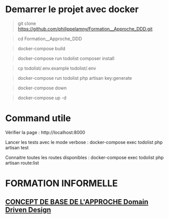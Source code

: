 # Demarrer le projet avec docker

> git clone https://github.com/philippelamny/Formation__Approche_DDD.git

> cd Formation__Approche_DDD

> docker-compose build

> docker-compose run todolist composer install

> cp todolist/.env.example todolist/.env

> docker-compose run todolist php artisan key:generate

> docker-compose down

> docker-compose up -d

# Command utile

Vérifier la page :  http://localhost:8000

Lancer les tests avec le mode verbose :  docker-compose exec todolist php artisan test

Connaitre toutes les routes disponibles : docker-compose exec todolist php artisan route:list

# FORMATION INFORMELLE

## [CONCEPT DE BASE DE L'APPROCHE Domain Driven Design](BASE_DDD.md)


